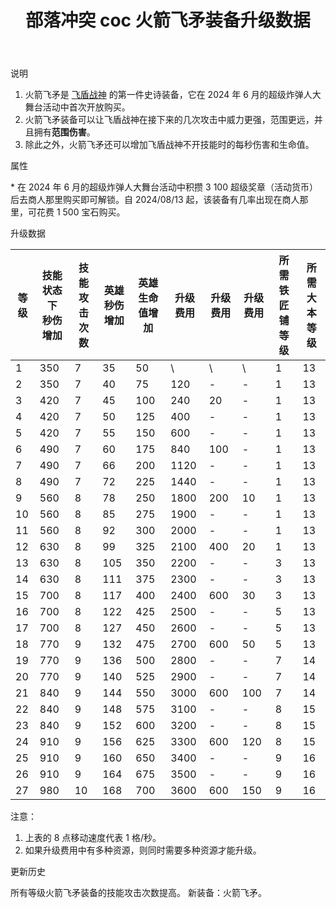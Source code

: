 ﻿---
title: "部落冲突 coc 火箭飞矛装备升级数据"
navTitle: "火箭飞矛"
shownTitle: "火箭飞矛"
description: "火箭飞矛是飞盾战神的第一件史诗装备，它在 2024 年 6 月的超级炸弹人大舞台活动中首次开放购买。火箭飞矛装备可以让飞盾战神在接下来的几次攻击中威力更强，范围更远，并且拥有范围伤害。除此之外，火箭飞矛还可以增加飞盾战神不开技能时的每秒伤害和生命值。"
module: upgrade-home
imgFolder: home_heroes/07c4
wiki: https://clashofclans.fandom.com/wiki/Rocket_Spear
canonical: /upgrade/07c4-Rocket-Spear
---

<UnitInfo :folder="$frontmatter.imgFolder" imgSrc="Rocket_Spear_info.png" :imgAlt="$frontmatter.navTitle" description="她接下来几次投掷的飞矛威力更强，范围更远。" />

<SmallTitle>说明</SmallTitle>

1. 火箭飞矛是 [飞盾战神](/upgrade/0203-Royal-Champion) 的第一件史诗装备，它在 2024 年 6 月的超级炸弹人大舞台活动中首次开放购买。
2. 火箭飞矛装备可以让飞盾战神在接下来的几次攻击中威力更强，范围更远，并且拥有**范围伤害**。
3. 除此之外，火箭飞矛还可以增加飞盾战神不开技能时的每秒伤害和生命值。

<SmallTitle>属性</SmallTitle>

<UnitProperties>
    <UnitProperty pKey="技能类型" pValue="主动技能" />
    <UnitProperty pKey="装备稀有度" pValue="史诗" />
    <UnitProperty pKey="解锁条件" pValue="见说明<sup>*</sup>" />
    <UnitProperty pKey="飞矛射程" pValue="10 格" />
    <UnitProperty pKey="飞矛的伤害半径" pValue="0.8 格" />
</UnitProperties>

\* 在 2024 年 6 月的超级炸弹人大舞台活动中积攒 3 100 超级奖章（活动货币）后去商人那里购买即可解锁。自 2024/08/13 起，该装备有几率出现在商人那里，可花费 1 500 宝石购买。

<SmallTitle>升级数据</SmallTitle>

<script setup>
const tableExtraInfo = [
    {
        "column": 5,
        "type": "cost",
        "icon": "Shiny_Ore",
        "noGoldPass": true
    },
    {
        "column": 6,
        "type": "cost",
        "icon": "Glowy_Ore",
        "noGoldPass": true
    },
    {
        "column": 7,
        "type": "cost",
        "icon": "Starry_Ore",
        "noGoldPass": true
    }
];
</script>

<UnitTable :tableExtraInfo="tableExtraInfo">

| 等级 |技能状态下<br>秒伤增加|技能<br>攻击次数|英雄<br>秒伤增加|英雄<br>生命值增加| 升级费用| 升级费用|升级费用|所需<br>铁匠铺等级|所需<br>大本等级|
|  --- |         ---        |       ---     |      ---      |       ---       |   ---  |   ---  |   --- |       ---       |       ---     |
|   1  |         350        |        7      |       35      |        50       |    \   |    \   |   \   |        1        |       13      |
|   2  |         350        |        7      |       40      |        75       |   120  |    -   |   -   |        1        |       13      |
|   3  |         420        |        7      |       45      |       100       |   240  |    20  |   -   |        1        |       13      |
|   4  |         420        |        7      |       50      |       125       |   400  |    -   |   -   |        1        |       13      |
|   5  |         420        |        7      |       55      |       150       |   600  |    -   |   -   |        1        |       13      |
|   6  |         490        |        7      |       60      |       175       |   840  |   100  |   -   |        1        |       13      |
|   7  |         490        |        7      |       66      |       200       |  1120  |    -   |   -   |        1        |       13      |
|   8  |         490        |        7      |       72      |       225       |  1440  |    -   |   -   |        1        |       13      |
|   9  |         560        |        8      |       78      |       250       |  1800  |   200  |   10  |        1        |       13      |
|  10  |         560        |        8      |       85      |       275       |  1900  |    -   |   -   |        1        |       13      |
|  11  |         560        |        8      |       92      |       300       |  2000  |    -   |   -   |        1        |       13      |
|  12  |         630        |        8      |       99      |       325       |  2100  |   400  |   20  |        1        |       13      |
|  13  |         630        |        8      |      105      |       350       |  2200  |    -   |   -   |        3        |       13      |
|  14  |         630        |        8      |      111      |       375       |  2300  |    -   |   -   |        3        |       13      |
|  15  |         700        |        8      |      117      |       400       |  2400  |   600  |   30  |        3        |       13      |
|  16  |         700        |        8      |      122      |       425       |  2500  |    -   |   -   |        5        |       13      |
|  17  |         700        |        8      |      127      |       450       |  2600  |    -   |   -   |        5        |       13      |
|  18  |         770        |        9      |      132      |       475       |  2700  |   600  |   50  |        5        |       13      |
|  19  |         770        |        9      |      136      |       500       |  2800  |    -   |   -   |        7        |       14      |
|  20  |         770        |        9      |      140      |       525       |  2900  |    -   |   -   |        7        |       14      |
|  21  |         840        |        9      |      144      |       550       |  3000  |   600  |  100  |        7        |       14      |
|  22  |         840        |        9      |      148      |       575       |  3100  |    -   |   -   |        8        |       15      |
|  23  |         840        |        9      |      152      |       600       |  3200  |    -   |   -   |        8        |       15      |
|  24  |         910        |        9      |      156      |       625       |  3300  |   600  |  120  |        8        |       15      |
|  25  |         910        |        9      |      160      |       650       |  3400  |    -   |   -   |        9        |       16      |
|  26  |         910        |        9      |      164      |       675       |  3500  |    -   |   -   |        9        |       16      |
|  27  |         980        |       10      |      168      |       700       |  3600  |   600  |  150  |        9        |       16      |
</UnitTable>

注意：

1. 上表的 8 点移动速度代表 1 格/秒。
2. 如果升级费用中有多种资源，则同时需要多种资源才能升级。

<SmallTitle>更新历史</SmallTitle>

<Timeline>
    <TimelineItem date="2024/09/09">
        <TimelineRow>所有等级火箭飞矛装备的技能攻击次数提高。</TimelineRow>
    </TimelineItem>
    <TimelineItem date="2024/06/11">
        <TimelineRow>新装备：火箭飞矛。</TimelineRow>
    </TimelineItem>
    <TimelineItem :historyBottom="true" />
</Timeline>
